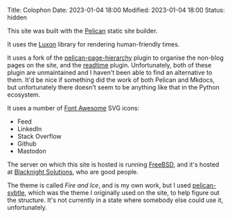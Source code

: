 Title: Colophon
Date: 2023-01-04 18:00
Modified: 2023-01-04 18:00
Status: hidden

This site was built with the [Pelican](https://getpelican.com/) static site builder.

It uses the [Luxon](https://moment.github.io/luxon/) library for rendering human-friendly times.

It uses a fork of the [pelican-page-hierarchy](https://github.com/akhayyat/pelican-page-hierarchy/) plugin to organise the non-blog pages on the site, and the [readtime](https://github.com/getpelican/pelican-plugins/tree/master/readtime) plugin. Unfortunately, both of these plugin are unmaintained and I haven't been able to find an alternative to them. It'd be nice if something did the work of both Pelican and Mkdocs, but unfortunately there doesn't seem to be anything like that in the Python ecosystem.

It uses a number of [Font Awesome](https://fontawesome.com/) SVG icons:

* Feed
* LinkedIn
* Stack Overflow
* Github
* Mastodon

The server on which this site is hosted is running [FreeBSD](https://www.freebsd.org/), and it's hosted at [Blacknight Solutions](https://www.blacknight.com/), who are good people.

The theme is called _Fire and Ice_, and is my own work, but I used [pelican-svbtle](https://github.com/wting/pelican-svbtle), which was the theme I originally used on the site, to help figure out the structure. It's not currently in a state where somebody else could use it, unfortunately.
